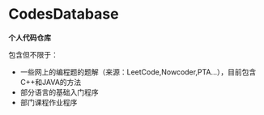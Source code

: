 # CodesDatabase

**个人代码仓库**

包含但不限于：

- 一些网上的编程题的题解（来源：LeetCode,Nowcoder,PTA...），目前包含C++和JAVA的方法
- 部分语言的基础入门程序
- 部门课程作业程序